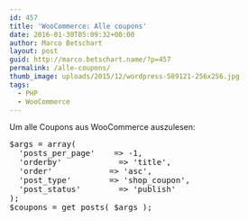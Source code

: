 ```yaml
---
id: 457
title: 'WooCommerce: Alle coupons'
date: 2016-01-30T05:09:32+00:00
author: Marco Betschart
layout: post
guid: http://marco.betschart.name/?p=457
permalink: /alle-coupons/
thumb_image: uploads/2015/12/wordpress-589121-256x256.jpg
tags:
  - PHP
  - WooCommerce
---
```

Um alle Coupons aus WooCommerce auszulesen:

<div class="snippetcpt-wrap" id="snippet-503" data-id="503" data-edit="http://dev.marco-betschart.local/wp-admin/post.php?post=503&action=edit" data-copy="/wp-admin/export.php?type=jekyll&#038;snippet=b31d996337&#038;id=503" data-fullscreen="http://dev.marco-betschart.local/code-snippets/all-coupons/?full-screen=1">
  <pre class="prettyprint linenums lang-php" title="All coupons">$args = array(
  'posts_per_page'    =&gt; -1,
  'orderby'            =&gt; 'title',
  'order'            =&gt; 'asc',
  'post_type'        =&gt; 'shop_coupon',
  'post_status'        =&gt; 'publish'
);
$coupons = get_posts( $args );</pre>
</div>